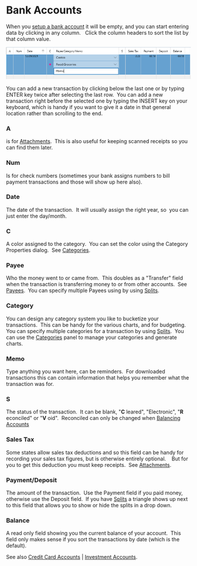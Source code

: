 # Bank Accounts

When you [setup a bank account](SetupAccounts.md) it will be empty, and you can start entering data by clicking in any column.   Click the column headers to sort the list by that column value.

![](../Images/Bank%20Accounts.png)

You can add a new transaction by clicking below the last one or by typing ENTER key twice after selecting the last row.  You can add a new transaction right before the selected one by typing the INSERT key on your keyboard, which is handy if you want to give it a date in that general location rather than scrolling to the end.

### A
is for [Attachments](../Basics/Attachments).  This is also useful for keeping scanned receipts so you can find them later.   

### Num
Is for check numbers (sometimes your bank assigns numbers to bill payment transactions and those will show up here also).

### Date
The date of the transaction.  It will usually assign the right year, so  you can just enter the day/month.

### C
A color assigned to the category.  You can set the color using the Category Properties dialog.  See [Categories](../Basics/Categories.md). 

### Payee
Who the money went to or came from.  This doubles as a "Transfer" field when the transaction is transferring money to or from other accounts.  See [Payees](../Basics/Payees.md).  You can specify multiple Payees using by using [Splits](../Basics/Splits.md).

### Category
You can design any category system you like to bucketize your transactions.  This can be handy for the various charts, and for budgeting.  You can specify multiple categories for a transaction by using [Splits](../Basics/Splits.md).  You can use the [Categories](../Basics/Categories.md) panel to manage your categories and generate charts.

### Memo
Type anything you want here, can be reminders.  For downloaded transactions this can contain information that helps you remember what the transaction was for.

### S
The status of the transaction.  It can be blank, "**C** leared", "Electronic", "**R** econciled" or "**V** oid".  Reconciled can only be changed when [Balancing Accounts](BalancingAccounts.md)

### Sales Tax
Some states allow sales tax deductions and so this field can be handy for recording your sales tax figures, but is otherwise entirely optional.    But for you to get this deduction you must keep receipts.  See [Attachments](../Basics/Attachments.md).

### Payment/Deposit
The amount of the transaction.  Use the Payment field if you paid money, otherwise use the Deposit field.  If you have [Splits](../Basics/Splits.md) a triangle shows up next to this field that allows you to show or hide the splits in a drop down.

### Balance
A read only field showing you the current balance of your account.  This field only makes sense if you sort the transactions by date (which is the default).

See also [Credit Card Accounts](CreditCardAccounts.md) | [Investment Accounts](InvestmentAccounts.md).



